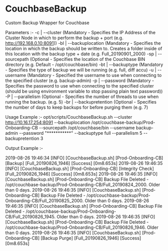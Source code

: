 # CouchbaseBackup

Custom Backup Wrapper for Couchbase

Parameters :-
  -c  | --cluster          (Mandatory - Specifies the IP Address of the Cluster Node in which to perform the backup + port (e.g. http://192.168.0.10:8091))
  -bl | --backuplocation   (Mandatory - Specifies the location in which the backup should be written to. Creates a folder inside of this location with the backup type + date (e.g. Full_20190901_2000)
  -sp | --sourcepath       (Optional  - Specifies the location of the Couchbase BIN directory (e.g. Default - /opt/couchbase/bin)
  -bt | --backuptype       (Mandatory - Specifies the type of backup we will be running (e.g. full, diff accu)
  -u  | --username         (Mandatory - Specified the username to use when connecting to the specified cluster (e.g. backup-admin)
  -p  | --password         (Mandatory - Specifies the password to use when connecting to the specified cluster (should be using environment variable to stop passing plain text password))
  -P  | --parallelism      (Optional  - Specifies the number of threads to use when running the backup. (e.g. 5)
  -br | --backupretention  (Optional  - Specifies the number of days to keep backups for before purging them (e.g. 7)
  
Usage Example :-
opt/scripts/CouchbaseBackup.sh  --cluster         http://10.16.17.254:8091 
                                --backuplocation  /opt/couchbase-backup/Prod-Onboarding-CB 
                                --sourcepath      /opt/couchbase/bin 
                                --username        backup-admin 
                                --password        "***********" 
                                --backuptype      full 
                                --parallelism     5 
                                --backupretention 3

Output Example :-

2019-08-26 19:46:34 [INFO] [CouchbaseBackup.sh] [Prod-Onboarding-CB] [Backup]          [Full_20190826_1946] [Success] [0m8.653s]
2019-08-26 19:46:35 [INFO] [CouchbaseBackup.sh] [Prod-Onboarding-CB] [Integrity Check] [Full_20190826_1946] [Success] [0m8.653s]
2019-08-26 19:46:35 [INFO] [CouchbaseBackup.sh] [Prod-Onboarding-CB] Backup File Deleted - /opt/couchbase-backup/Prod-Onboarding-CB/Full_20190824_2000. Older than 0 days.
2019-08-26 19:46:35 [INFO] [CouchbaseBackup.sh] [Prod-Onboarding-CB] Backup File Deleted - /opt/couchbase-backup/Prod-Onboarding-CB/Full_20190825_2000. Older than 0 days.
2019-08-26 19:46:35 [INFO] [CouchbaseBackup.sh] [Prod-Onboarding-CB] Backup File Deleted - /opt/couchbase-backup/Prod-Onboarding-CB/Full_20190826_1945. Older than 0 days.
2019-08-26 19:46:35 [INFO] [CouchbaseBackup.sh] [Prod-Onboarding-CB] Backup File Deleted - /opt/couchbase-backup/Prod-Onboarding-CB/Full_20190826_1946. Older than 0 days.
2019-08-26 19:46:35 [INFO] [CouchbaseBackup.sh] [Prod-Onboarding-CB] [Backup Purge]    [Full_20190826_1946] [Success] [0m8.653s]
